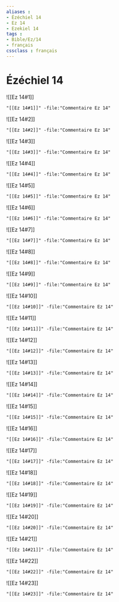 ```yaml
---
aliases : 
- Ézéchiel 14
- Ez 14
- Ezekiel 14
tags : 
- Bible/Ez/14
- français
cssclass : français
---
```


# Ézéchiel 14

![[Ez 14#1]]

```query
"[[Ez 14#1]]" -file:"Commentaire Ez 14"
```

![[Ez 14#2]]

```query
"[[Ez 14#2]]" -file:"Commentaire Ez 14"
```

![[Ez 14#3]]

```query
"[[Ez 14#3]]" -file:"Commentaire Ez 14"
```

![[Ez 14#4]]

```query
"[[Ez 14#4]]" -file:"Commentaire Ez 14"
```

![[Ez 14#5]]

```query
"[[Ez 14#5]]" -file:"Commentaire Ez 14"
```

![[Ez 14#6]]

```query
"[[Ez 14#6]]" -file:"Commentaire Ez 14"
```

![[Ez 14#7]]

```query
"[[Ez 14#7]]" -file:"Commentaire Ez 14"
```

![[Ez 14#8]]

```query
"[[Ez 14#8]]" -file:"Commentaire Ez 14"
```

![[Ez 14#9]]

```query
"[[Ez 14#9]]" -file:"Commentaire Ez 14"
```

![[Ez 14#10]]

```query
"[[Ez 14#10]]" -file:"Commentaire Ez 14"
```

![[Ez 14#11]]

```query
"[[Ez 14#11]]" -file:"Commentaire Ez 14"
```

![[Ez 14#12]]

```query
"[[Ez 14#12]]" -file:"Commentaire Ez 14"
```

![[Ez 14#13]]

```query
"[[Ez 14#13]]" -file:"Commentaire Ez 14"
```

![[Ez 14#14]]

```query
"[[Ez 14#14]]" -file:"Commentaire Ez 14"
```

![[Ez 14#15]]

```query
"[[Ez 14#15]]" -file:"Commentaire Ez 14"
```

![[Ez 14#16]]

```query
"[[Ez 14#16]]" -file:"Commentaire Ez 14"
```

![[Ez 14#17]]

```query
"[[Ez 14#17]]" -file:"Commentaire Ez 14"
```

![[Ez 14#18]]

```query
"[[Ez 14#18]]" -file:"Commentaire Ez 14"
```

![[Ez 14#19]]

```query
"[[Ez 14#19]]" -file:"Commentaire Ez 14"
```

![[Ez 14#20]]

```query
"[[Ez 14#20]]" -file:"Commentaire Ez 14"
```

![[Ez 14#21]]

```query
"[[Ez 14#21]]" -file:"Commentaire Ez 14"
```

![[Ez 14#22]]

```query
"[[Ez 14#22]]" -file:"Commentaire Ez 14"
```

![[Ez 14#23]]

```query
"[[Ez 14#23]]" -file:"Commentaire Ez 14"
```

